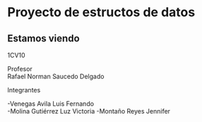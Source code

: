 # Proyecto de estructos de datos
## Estamos viendo
  
1CV10
  
Profesor  
Rafael Norman Saucedo Delgado
  
Integrantes  
  
-Venegas Avila Luis Fernando  
-Molina Gutiérrez Luz Victoria
-Montaño Reyes Jennifer  
